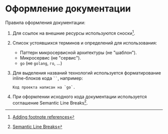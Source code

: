 # Оформление документации

Правила оформления документации:

1. Для ссылок на внешние ресурсы используются сноски[^1].
2. Список устоявшихся терминов и определений для использования:
    - Паттерн микросервисной архитектуры (не "шаблон").
    - Микросервис (не "сервис").
    - `go` (не `golang`, `го`, ...)
3. Для выделения названий технологий используется форматирование inline-блоков
   кода ` `` `, например:

    ```
    Код проекта написан на `go`.
    ```

4. При оформлении исходного кода документации используется соглашение Semantic
   Line Breaks[^2].

[^1]: [Adding footnote references](https://squidfunk.github.io/mkdocs-material/reference/footnotes/#adding-footnote-references)
[^2]: [Semantic Line Breaks](https://sembr.org/)
